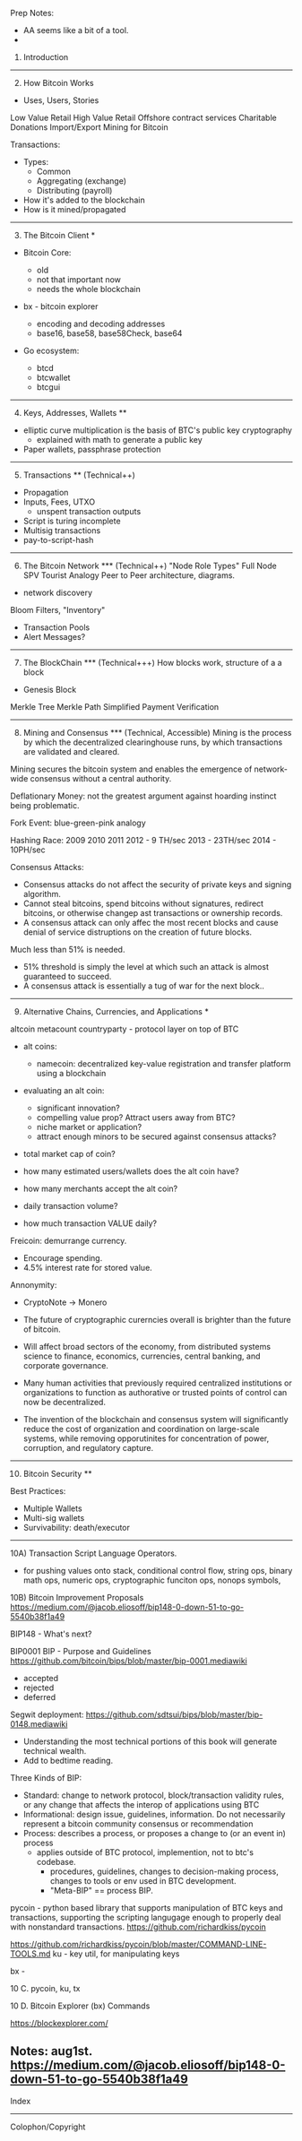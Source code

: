 
Prep Notes:
- AA seems like a bit of a tool.
- 


1. Introduction


------


2.  How Bitcoin Works
- Uses, Users, Stories

Low Value Retail
High Value Retail
Offshore contract services
Charitable Donations
Import/Export
Mining for Bitcoin


Transactions:
  - Types:
    - Common
    - Aggregating (exchange)
    - Distributing (payroll)
  - How it's added to the blockchain
  - How is it mined/propagated
------



3. The Bitcoin Client *
- Bitcoin Core:
  - old
  - not that important now
  - needs the whole blockchain

- bx - bitcoin explorer
  - encoding and decoding addresses
  - base16, base58, base58Check, base64

- Go ecosystem:
  - btcd
  - btcwallet
  - btcgui

------



4. Keys, Addresses, Wallets **
- elliptic curve multiplication is the basis of BTC's public key cryptography
  - explained with math to generate a public key
- Paper wallets, passphrase protection

------



5. Transactions **
(Technical++)
- Propagation
- Inputs, Fees, UTXO
  - unspent transaction outputs
- Script is turing incomplete
- Multisig transactions
- pay-to-script-hash

------

6. The Bitcoin Network ***
(Technical++)
"Node Role Types"
  Full Node
  SPV
  Tourist Analogy
  Peer to Peer architecture, diagrams.
  - network discovery

Bloom Filters, "Inventory"
  - Transaction Pools
  - Alert Messages?


  



------



7. The BlockChain ***
(Technical+++)
How blocks work, structure of a a block
- Genesis Block

Merkle Tree
Merkle Path
Simplified Payment Verification




------



8. Mining and Consensus ***
(Technical, Accessible)
Mining is the process by which the decentralized clearinghouse runs, by which transactions are validated and cleared.

Mining secures the bitcoin system and enables the emergence of network-wide consensus without a central authority.

Deflationary Money: not the greatest argument against hoarding instinct being problematic.

Fork Event: blue-green-pink analogy

Hashing Race: 
  2009
  2010
  2011
  2012 - 9 TH/sec
  2013 - 23TH/sec
  2014 - 10PH/sec


Consensus Attacks:
  - Consensus attacks do not affect the security of private keys and signing algorithm.
  - Cannot steal bitcoins, spend bitcoins without signatures, redirect bitcoins, or otherwise changep ast transactions or ownership records.
  - A consensus attack can only affec the most recent blocks and cause denial of service distruptions on the creation of future blocks.

Much less than 51% is needed.
  - 51% threshold is simply the level at which such an attack is almost guaranteed to succeed.
  - A consensus attack is essentially a tug of war for the next block..


------



9. Alternative Chains, Currencies, and Applications *

altcoin
metacount
countryparty - protocol layer on top of BTC
- alt coins:
   - namecoin: decentralized key-value registration and transfer platform using a blockchain

- evaluating an alt coin:
  - significant innovation?
  - compelling value prop? Attract users away from BTC?
  - niche  market or application?
  - attract enough minors to be secured against consensus attacks?

- total market cap of coin?
- how many estimated users/wallets does the alt coin have?
- how many merchants accept the alt coin?
- daily transaction volume?
- how much transaction VALUE daily?


Freicoin: demurrange currency.
  - Encourage spending.
  - 4.5% interest rate for stored value.

 Annonymity: 
  - CryptoNote -> Monero

- The future of cryptographic curerncies overall is brighter than the future of bitcoin.
- Will affect broad sectors of the economy, from distributed systems science to finance, economics, currencies, central banking, and corporate governance.
- Many human activities that previously required centralized institutions or organizations to function as authorative or trusted points of control can now be decentralized.
- The invention of the blockchain and consensus system will significantly reduce the cost of organization and coordination on large-scale systems, while removing opporutinites for concentration of power, corruption, and regulatory capture.


------



10. Bitcoin Security **

Best Practices:
  - Multiple Wallets
  - Multi-sig wallets
  - Survivability: death/executor



------



10A) Transaction Script Language Operators.
  - for pushing values onto stack, conditional control flow, string ops, binary math ops, numeric ops, cryptographic funciton ops, nonops symbols,

10B) Bitcoin Improvement Proposals
  https://medium.com/@jacob.eliosoff/bip148-0-down-51-to-go-5540b38f1a49

BIP148 - What's next?


BIP0001 BIP - Purpose and Guidelines
https://github.com/bitcoin/bips/blob/master/bip-0001.mediawiki
  - accepted
  - rejected
  - deferred



Segwit deployment:
https://github.com/sdtsui/bips/blob/master/bip-0148.mediawiki


- Understanding the most technical portions of this book will generate technical wealth. 
- Add to bedtime reading.

Three Kinds of BIP:
  - Standard: change to network protocol, block/transaction validity rules, or any change that affects the interop of applications using BTC
  - Informational: design issue, guidelines, information. Do not necessarily represent a bitcoin community consensus or recommendation
  - Process: describes a process, or proposes a change to (or an event in) process
    - applies outside of BTC protocol, implemention, not to btc's codebase.
      - procedures, guidelines, changes to decision-making process, changes to tools or env used in BTC development.
      - "Meta-BIP" == process BIP.

  pycoin - python based library that supports manipulation of BTC keys and transactions, supporting the scripting langugage enough to properly deal with nonstandard transactions.
https://github.com/richardkiss/pycoin


https://github.com/richardkiss/pycoin/blob/master/COMMAND-LINE-TOOLS.md
  ku - key util, for manipulating keys

  bx - 


10 C. pycoin, ku, tx

10 D. Bitcoin Explorer (bx) Commands

https://blockexplorer.com/


Notes: aug1st.
https://medium.com/@jacob.eliosoff/bip148-0-down-51-to-go-5540b38f1a49
------


Index


------



Colophon/Copyright

